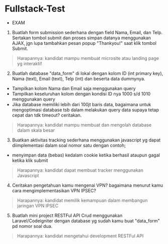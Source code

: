 # Fullstack-Test

- EXAM
1. Buatlah form submission sederhana dengan field Nama, Email, dan Telp. Sertakan tombol submit dan proses simpan datanya menggunakan AJAX, jgn lupa tambahkan pesan popup "Thankyou!" saat klik tombol Submit.
> Harapannya: kandidat mampu membuat microsite atau landing page yg interaktif

2. Buatlah database "data_form" di lokal dengan kolom ID (int primary key), Nama (text), Email (text), Telp (int) dan beserta data dummynya.
- Tampilkan kolom Nama dan Email saja menggunakan query
- Tampilkan keseluruhan kolom dengan kondisi ID nya 1000 s/d 1010 menggunakan query
- Jika database memiliki lebih dari 100jt baris data, bagaimana untuk mengoptimasi database tsb dalam melakukan query data supaya tetap cepat dan tdk timeout? ceritakan.
> Harapannya: kandidat mampu membuat dan mengolah database dalam skala besar

3. Buatkan aktivitas tracking sederhana menggunakan javascript yg dapat diimplementasi dalam soal nomor satu dengan contoh;
- menyimpan data (bebas) kedalam cookie ketika berhasil ataupun gagal ketika klik submit
> Harapannya: kandidat dapat membuat tracker menggunakan Javascript

4. Ceritakan pengetahuan kamu mengenai VPN? bagaimana menurut kamu cara mengimplementasikan VPN IPSEC?
> Harapannya: kandidat memilik kemampuan dalam membangun jaringan VPN IPSEC

5. Buatlah mini project RESTFul API Crud menggunakan Laravel/Codeigniter dengan database yg sudah kamu buat "data_form" pd nomor soal dua.
> Harapannya: kandidat mengetahui development RESTFul API
